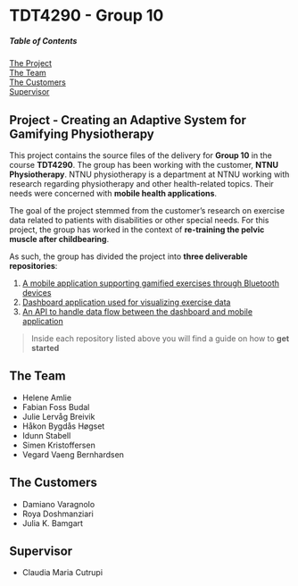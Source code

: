 # TDT4290 - Group 10

##### Table of Contents  
[The Project](#project---creating-an-adaptive-system-for-gamifying-physiotherapy)   
[The Team](#the-team)   
[The Customers ](#the-customers)    
[Supervisor](#supervisor)   

## Project - Creating an Adaptive System for Gamifying Physiotherapy

This project contains the source files of the delivery for **Group 10** in the course **TDT4290**. The group has been working with the customer, **NTNU Physiotherapy**. NTNU physiotherapy is a department at NTNU working with research regarding physiotherapy and other health-related topics. Their needs were concerned with **mobile health applications**.

The goal of the project stemmed from the customer’s research on exercise data related to patients with disabilities or other special needs. For this
project, the group has worked in the context of **re-training the pelvic muscle after childbearing**.

As such, the group has divided the project into **three deliverable repositories**:
1. [A mobile application supporting gamified exercises through Bluetooth devices](https://github.com/TDT4290-Gruppe-10/kegeland-app)
2. [Dashboard application used for visualizing exercise data](https://github.com/TDT4290-Gruppe-10/kegeland-frontend)
3. [An API to handle data flow between the dashboard and mobile application](https://github.com/TDT4290-Gruppe-10/kegeland-api)

> Inside each repository listed above you will find a guide on how to **get started**

## The Team
- Helene Amlie
- Fabian Foss Budal
- Julie Lervåg Breivik
- Håkon Bygdås Høgset
- Idunn Stabell
- Simen Kristoffersen
- Vegard Vaeng Bernhardsen

## The Customers
- Damiano Varagnolo
- Roya Doshmanziari
- Julia K. Bamgart

## Supervisor
- Claudia Maria  Cutrupi
